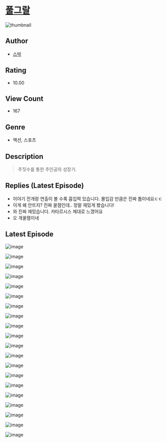 # [풀그랄](https://comic.naver.com/challenge/list?titleId=810105)
![thumbnail](https://image-comic.pstatic.net/user_contents_data/challenge_comic/2023/05/24/309733/upload_7377514339401688375_480x623.jpeg)

## Author
- [스박](https://comic.naver.com/artistTitle?id=309733)

## Rating
- 10.00

## View Count
- 167

## Genre
- 액션, 스포츠

## Description
> 주짓수를 통한 주인공의 성장기.

## Replies (Latest Episode)
- 이야기 전개랑 연출이 볼 수록 흡입력 있습니다. 몰입감 만큼은 진짜 톱이네요ㄷㄷ
- 이게 왜 안뜨지? 진짜 꿀잼인데.. 정말 재밌게 봤습니다!
- 와 진짜 재밌습니다. 카타르시스 제대로 느꼈어요
- 오 개꿀잼이네

## Latest Episode
![image](https://image-comic.pstatic.net/user_contents_data/challenge_comic/2023/05/23/309733/upload_3761967151958732853.jpeg)

![image](https://image-comic.pstatic.net/user_contents_data/challenge_comic/2023/05/23/309733/upload_3834026961344608611.jpeg)

![image](https://image-comic.pstatic.net/user_contents_data/challenge_comic/2023/05/23/309733/upload_3691040074884200240.jpeg)

![image](https://image-comic.pstatic.net/user_contents_data/challenge_comic/2023/05/23/309733/upload_3545512924114412851.jpeg)

![image](https://image-comic.pstatic.net/user_contents_data/challenge_comic/2023/05/23/309733/upload_3703755921809761592.jpeg)

![image](https://image-comic.pstatic.net/user_contents_data/challenge_comic/2023/05/23/309733/upload_3546920290371331124.jpeg)

![image](https://image-comic.pstatic.net/user_contents_data/challenge_comic/2023/05/23/309733/upload_7233965412628838713.jpeg)

![image](https://image-comic.pstatic.net/user_contents_data/challenge_comic/2023/05/23/309733/upload_7003160338480181817.jpeg)

![image](https://image-comic.pstatic.net/user_contents_data/challenge_comic/2023/05/23/309733/upload_3618696387957580390.jpeg)

![image](https://image-comic.pstatic.net/user_contents_data/challenge_comic/2023/05/23/309733/upload_3763097659496620593.jpeg)

![image](https://image-comic.pstatic.net/user_contents_data/challenge_comic/2023/05/23/309733/upload_7016952802055370289.jpeg)

![image](https://image-comic.pstatic.net/user_contents_data/challenge_comic/2023/05/23/309733/upload_7017562811982636600.jpeg)

![image](https://image-comic.pstatic.net/user_contents_data/challenge_comic/2023/05/23/309733/upload_7365185502668272437.jpeg)

![image](https://image-comic.pstatic.net/user_contents_data/challenge_comic/2023/05/23/309733/upload_3834596715384758834.jpeg)

![image](https://image-comic.pstatic.net/user_contents_data/challenge_comic/2023/05/23/309733/upload_3703700727101012019.jpeg)

![image](https://image-comic.pstatic.net/user_contents_data/challenge_comic/2023/05/23/309733/upload_3545234923816433463.jpeg)

![image](https://image-comic.pstatic.net/user_contents_data/challenge_comic/2023/05/23/309733/upload_3558188086371889456.jpeg)

![image](https://image-comic.pstatic.net/user_contents_data/challenge_comic/2023/05/23/309733/upload_7003150422155212899.jpeg)

![image](https://image-comic.pstatic.net/user_contents_data/challenge_comic/2023/05/23/309733/upload_4062587945266394209.jpeg)

![image](https://image-comic.pstatic.net/user_contents_data/challenge_comic/2023/05/23/309733/upload_3919883628160891193.jpeg)
